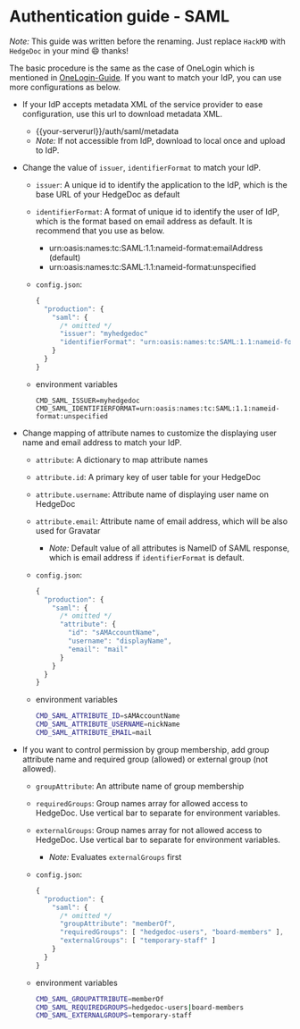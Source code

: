 # Authentication guide - SAML

*Note:* This guide was written before the renaming. Just replace `HackMD` with `HedgeDoc` in your mind :smile: thanks!

The basic procedure is the same as the case of OneLogin which is mentioned in [OneLogin-Guide](./saml-onelogin.md). If you want to match your IdP, you can use more configurations as below.

- If your IdP accepts metadata XML of the service provider to ease configuration, use this url to download metadata XML.
    - {{your-serverurl}}/auth/saml/metadata
    - *Note:* If not accessible from IdP, download to local once and upload to IdP.

- Change the value of `issuer`, `identifierFormat` to match your IdP.
  - `issuer`: A unique id to identify the application to the IdP, which is the base URL of your HedgeDoc as default

  - `identifierFormat`: A format of unique id to identify the user of IdP, which is the format based on email address as default. It is recommend that you use as below.
    - urn:oasis:names:tc:SAML:1.1:nameid-format:emailAddress (default)
    - urn:oasis:names:tc:SAML:1.1:nameid-format:unspecified

  - `config.json`:
    ```javascript
    {
      "production": {
        "saml": {
          /* omitted */
          "issuer": "myhedgedoc"
          "identifierFormat": "urn:oasis:names:tc:SAML:1.1:nameid-format:unspecified"
        }
      }
    }
    ```

  - environment variables
    ```env
    CMD_SAML_ISSUER=myhedgedoc
    CMD_SAML_IDENTIFIERFORMAT=urn:oasis:names:tc:SAML:1.1:nameid-format:unspecified
    ```

- Change mapping of attribute names to customize the displaying user name and email address to match your IdP.
  - `attribute`: A dictionary to map attribute names
  
  - `attribute.id`: A primary key of user table for your HedgeDoc
  
  - `attribute.username`: Attribute name of displaying user name on HedgeDoc
  
  - `attribute.email`: Attribute name of email address, which will be also used for Gravatar
    - *Note:* Default value of all attributes is NameID of SAML response, which is email address if `identifierFormat` is default.

  - `config.json`:
    ```javascript
    {
      "production": {
        "saml": {
          /* omitted */
          "attribute": {
            "id": "sAMAccountName",
            "username": "displayName",
            "email": "mail"
          }
        }
      }
    }
    ```

  - environment variables
    ```sh
    CMD_SAML_ATTRIBUTE_ID=sAMAccountName
    CMD_SAML_ATTRIBUTE_USERNAME=nickName
    CMD_SAML_ATTRIBUTE_EMAIL=mail
    ```

- If you want to control permission by group membership, add group attribute name and required group (allowed) or external group (not allowed).
  - `groupAttribute`: An attribute name of group membership

  - `requiredGroups`: Group names array for allowed access to HedgeDoc. Use vertical bar to separate for environment variables.

  - `externalGroups`: Group names array for not allowed access to HedgeDoc. Use vertical bar to separate for environment variables.
    - *Note:* Evaluates `externalGroups` first

  - `config.json`:
    ```javascript
    {
      "production": {
        "saml": {
          /* omitted */
          "groupAttribute": "memberOf",
          "requiredGroups": [ "hedgedoc-users", "board-members" ],
          "externalGroups": [ "temporary-staff" ]
        }
      }
    }
    ```

  - environment variables
    ```sh
    CMD_SAML_GROUPATTRIBUTE=memberOf
    CMD_SAML_REQUIREDGROUPS=hedgedoc-users|board-members
    CMD_SAML_EXTERNALGROUPS=temporary-staff
    ```
